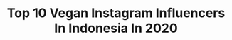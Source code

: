 ---
title: Top 10 Vegan Instagram Influencers In Indonesia In 2020
description: >-
  Find top vegan Instagram influencers in Indonesia in 2020. Most popular hashtags: # #earthday #stayhome #covid.
platform: Instagram
profiles:
  - username: "juancarloscrazysport"
    fullname: >-
      Juan Carlos Vicente
    location: "Indonesia"
    followers: 24744
    engagement: 320
    commentsToLikes: 0.112594
    id: ck5qdpsjgwqts0i11vsifsd3u
    verified: false
    hashtags: "#birthday, #mountainfamily, #happybirthday, #papa"
  - username: "toyjoi"
    fullname: >-
      Toyjoi 🌹
    location: "Indonesia"
    followers: 5211
    engagement: 828
    commentsToLikes: 0.079432
    id: ckap13r6yszye0i78u1cp03yh
    verified: false
    hashtags: "#emergency, #nurses, #nursesofinstagram, #ernursesrock"
  - username: "tomslostidk"
    fullname: >-
      Tom Ferguson ☾
    location: "Indonesia"
    followers: 5659
    engagement: 478
    commentsToLikes: 0.121139
    id: ck0vvt2o6qn1c0i19teunzksp
    verified: false
    hashtags: ""
  - username: "janemcclair"
    fullname: >-
      putu jane
    location: "Indonesia"
    followers: 7866
    engagement: 805
    commentsToLikes: 0.030561
    id: ck8t1xy7wxho50j78yunw7q2r
    verified: false
    hashtags: "#tb, #linkinbio"
  - username: "iamtheabull"
    fullname: >-
      𝐓𝐇𝐄𝐀 𝐁𝐔𝐋𝐋 🦕
    location: "Indonesia"
    followers: 12074
    engagement: 542
    commentsToLikes: 0.045731
    id: ck5qa9gdlf8vm0i11encxszjp
    verified: false
    hashtags: ""
  - username: "paulauchoa_"
    fullname: >-
      | Paula Uchoa |
    location: "Indonesia"
    followers: 5648
    engagement: 1070
    commentsToLikes: 0.092436
    id: ck9h9mg4p92cc0j78v27dfacv
    verified: false
    hashtags: "#stayhome, #rawvegan, #covid, #athome"
  - username: "geneva_f"
    fullname: >-
      bæby G 🌈🌚🔮💫 moonchild
    location: "Indonesia"
    followers: 3379
    engagement: 1010
    commentsToLikes: 0.062141
    id: ck134lvt9x2f30i19705wne2p
    verified: false
    hashtags: "#internationalwomensday, #stayinside, #beadoll, #earthday"
  - username: "veganlovinglife"
    fullname: >-
      holly🌱vegan food🌱
    location: "Indonesia"
    followers: 55126
    engagement: 587
    commentsToLikes: 0.030743
    id: ck0twbwuget5k0i1912wovff5
    verified: false
    hashtags: "#meatfreenottastefree, #swaponemore, #maketheswap, #ad"
  - username: "jamesaspey"
    fullname: >-
      JAMES ASPEY
    location: "Indonesia"
    followers: 275548
    engagement: 443
    commentsToLikes: 0.048627
    id: ck0w1jkmnjo0m0i19gbi5y6my
    verified: true
    hashtags: ""
  - username: "malsvensson"
    fullname: >-
      ♌︎ Malin ☽                  🇸🇪
    location: "Indonesia"
    followers: 25135
    engagement: 209
    commentsToLikes: 0.040479
    id: ck6u7m9f7mcvp0j71xbx98zbe
    verified: false
    hashtags: "#ceremony, #dreamland, #lekelekewaterfall, #natureza"
---